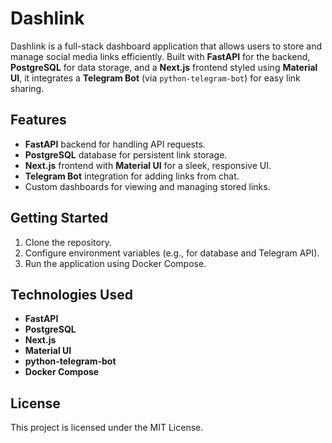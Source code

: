 # Dashlink

Dashlink is a full-stack dashboard application that allows users to store and manage social media links efficiently. Built with **FastAPI** for the backend, **PostgreSQL** for data storage, and a **Next.js** frontend styled using **Material UI**, it integrates a **Telegram Bot** (via `python-telegram-bot`) for easy link sharing.

## Features

- **FastAPI** backend for handling API requests.
- **PostgreSQL** database for persistent link storage.
- **Next.js** frontend with **Material UI** for a sleek, responsive UI.
- **Telegram Bot** integration for adding links from chat.
- Custom dashboards for viewing and managing stored links.

## Getting Started

1. Clone the repository.
2. Configure environment variables (e.g., for database and Telegram API).
3. Run the application using Docker Compose.

## Technologies Used

- **FastAPI**
- **PostgreSQL**
- **Next.js**
- **Material UI**
- **python-telegram-bot**
- **Docker Compose**

## License

This project is licensed under the MIT License.